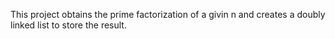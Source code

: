 This project obtains the prime factorization of a givin n and creates a doubly linked list to
store the result.
